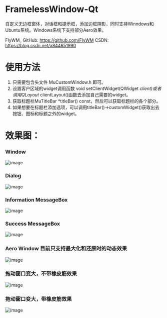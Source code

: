 # FramelessWindow-Qt
自定义无边框窗体，对话框和提示框，添加边框阴影，同时支持Winndows和Ubuntu系统。Windows系统下支持部分Aero效果。

FlyWM_
GitHub: https://github.com/FlyWM
CSDN: https://blog.csdn.net/a844651990

# 使用方法
1. 只需要包含头文件 MuCustomWindow.h 即可。
2. 设置客户区域的widget调用函数 void setClientWidget(QWidget *client)或者调用QLayout* clientLayout()函数去添加自己需要的widget。
3. 获取标题栏MuTitleBar *titleBar() const，然后可以获取标题栏的各个部分。
4. 如果想要在标题栏添加选项，可以调用titleBar()->customWidget()获取出去按钮、图标和标题之外的widget。


# 效果图：
### Window
![image](https://github.com/FlyWM/FramelessWindow-Qt/blob/master/samples/CustomWindow.png)

### Dialog
![image](https://github.com/FlyWM/FramelessWindow-Qt/blob/master/samples/CustomDialog.png)

### Information MessageBox
![image](https://github.com/FlyWM/FramelessWindow-Qt/blob/master/samples/CustomInformationMessagBox.png)

### Success MessageBox
![image](https://github.com/FlyWM/FramelessWindow-Qt/blob/master/samples/CustomSuccessMessageBox.png)

### Aero Window 目前只支持最大化和还原时的动态效果
![image](https://github.com/FlyWM/FramelessWindow-Qt/blob/master/samples/AeroWindow.png)

### 拖动窗口变大，不带橡皮筋效果
![image](https://github.com/FlyWM/FramelessWindow-Qt/blob/master/samples/scaleAndMove_noRubber.gif)

### 拖动窗口变大，带橡皮筋效果
![image](https://github.com/FlyWM/FramelessWindow-Qt/blob/master/samples/scaleAndMove_withRubber.gif)
